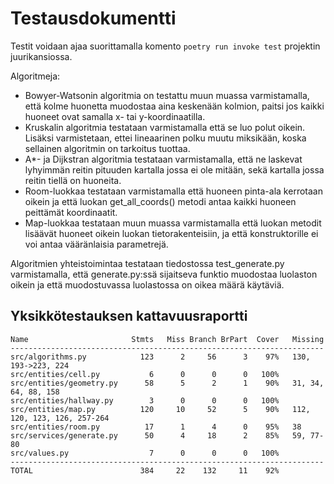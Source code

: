 # Testausdokumentti

Testit voidaan ajaa suorittamalla komento `poetry run invoke test` projektin juurikansiossa.

Algoritmeja:

- Bowyer-Watsonin algoritmia on testattu muun muassa varmistamalla, että kolme huonetta muodostaa aina keskenään kolmion, paitsi jos kaikki huoneet ovat samalla x- tai y-koordinaatilla.
- Kruskalin algoritmia testataan varmistamalla että se luo polut oikein. Lisäksi varmistetaan, ettei lineaarinen polku muutu miksikään, koska sellainen algoritmin on tarkoitus tuottaa.
- A\*- ja Dijkstran algoritmia testataan varmistamalla, että ne laskevat lyhyimmän reitin pituuden kartalla jossa ei ole mitään, sekä kartalla jossa reitin tiellä on huoneita.
- Room-luokkaa testataan varmistamalla että huoneen pinta-ala kerrotaan oikein ja että luokan get_all_coords() metodi antaa kaikki huoneen peittämät koordinaatit.
- Map-luokkaa testataan muun muassa varmistamalla että luokan metodit lisäävät huoneet oikein luokan tietorakenteisiin, ja että konstruktorille ei voi antaa vääränlaisia parametrejä.

Algoritmien yhteistoimintaa testataan tiedostossa test_generate.py varmistamalla, että generate.py:ssä sijaitseva funktio muodostaa luolaston oikein ja että muodostuvassa luolastossa on oikea määrä käytäviä.

## Yksikkötestauksen kattavuusraportti

```
Name                       Stmts   Miss Branch BrPart  Cover   Missing
----------------------------------------------------------------------
src/algorithms.py            123      2     56      3    97%   130, 193->223, 224
src/entities/cell.py           6      0      0      0   100%
src/entities/geometry.py      58      5      2      1    90%   31, 34, 64, 88, 158
src/entities/hallway.py        3      0      0      0   100%
src/entities/map.py          120     10     52      5    90%   112, 120, 123, 126, 257-264
src/entities/room.py          17      1      4      0    95%   38
src/services/generate.py      50      4     18      2    85%   59, 77-80
src/values.py                  7      0      0      0   100%
----------------------------------------------------------------------
TOTAL                        384     22    132     11    92%
```
